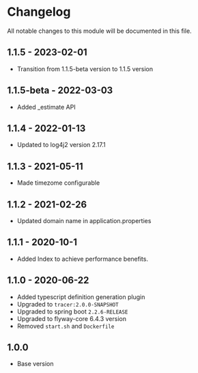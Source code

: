 # Changelog
All notable changes to this module will be documented in this file.

## 1.1.5 - 2023-02-01

- Transition from 1.1.5-beta version to 1.1.5 version

## 1.1.5-beta - 2022-03-03

- Added _estimate API 

## 1.1.4 - 2022-01-13

- Updated to log4j2 version 2.17.1

## 1.1.3 - 2021-05-11

- Made timezome configurable

## 1.1.2 - 2021-02-26

- Updated domain name in application.properties

## 1.1.1 - 2020-10-1

- Added Index to achieve performance benefits.

## 1.1.0 - 2020-06-22
- Added typescript definition generation plugin
- Upgraded to `tracer:2.0.0-SNAPSHOT`
- Upgraded to spring boot `2.2.6-RELEASE`
- Upgraded to flyway-core 6.4.3 version
- Removed `start.sh` and `Dockerfile`

## 1.0.0

- Base version